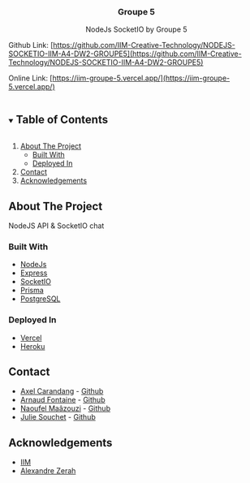 <br />
<p align="center">
  <h3 align="center">Groupe 5</h3>
  <p align="center">
   NodeJs SocketIO by Groupe 5<br />
  </p>
</p>

Github Link: [https://github.com/IIM-Creative-Technology/NODEJS-SOCKETIO-IIM-A4-DW2-GROUPE5](https://github.com/IIM-Creative-Technology/NODEJS-SOCKETIO-IIM-A4-DW2-GROUPE5)

Online Link: [https://iim-groupe-5.vercel.app/](https://iim-groupe-5.vercel.app/)

<!-- TABLE OF CONTENTS -->
<details open="open">
  <summary><h2 style="display: inline-block">Table of Contents</h2></summary>
  <ol>
    <li>
      <a href="#about-the-project">About The Project</a>
      <ul>
        <li><a href="#built-with">Built With</a></li>
      </ul>
      <ul>
        <li><a href="#deployed-in">Deployed In</a></li>
      </ul>
    </li>
    <li>
      <a href="#contact">Contact</a>
    </li>
    <li>
      <a href="#acknowledgements">Acknowledgements</a>
    </li>
  </ol>
</details>



<!-- ABOUT THE PROJECT -->
## About The Project

NodeJS API & SocketIO chat


### Built With

* [NodeJs](https://nodejs.org/)
* [Express](https://expressjs.com/)
* [SocketIO](https://socket.io/)
* [Prisma](https://www.prisma.io/)
* [PostgreSQL](https://www.postgresql.org/)

### Deployed In
* [Vercel](https://vercel.com/)
* [Heroku](https://heroku.com/)



<!-- CONTACT -->
## Contact
* [Axel Carandang](https://www.linkedin.com/in/axelcarandang/) - [Github](https://github.com/azor40k)
* [Arnaud Fontaine](https://www.linkedin.com/in/arnaud-fontaine-883433160/) - [Github](https://github.com/a-fontaine)
* [Naoufel Maâzouzi](https://www.linkedin.com/in/naoufel-ma%C3%A2zouzi-b86014187/) - [Github](https://github.com/NaoufelMaazouzi)
* [Julie Souchet](https://www.linkedin.com/in/julie-souchet-33baa81b2/) - [Github](https://github.com/SouchetJulie)

<!-- ACKNOWLEDGEMENTS -->
## Acknowledgements
* [IIM](https://www.iim.fr/)
* [Alexandre Zerah](https://www.linkedin.com/in/alexzerah/)

